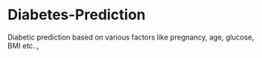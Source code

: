 # Diabetes-Prediction
Diabetic prediction based on various factors like pregnancy, age, glucose, BMI etc..,
